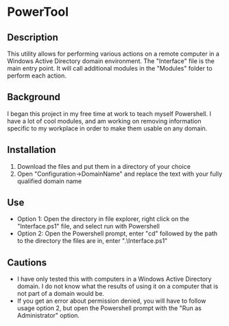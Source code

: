 # PowerTool
<h2>Description</h2>
This utility allows for performing various actions on a remote computer in a Windows Active Directory domain environment. The "Interface" file is the main entry point. It will call additional modules in the "Modules" folder to perform each action.
<h2>Background</h2>
I began this project in my free time at work to teach myself Powershell. I have a lot of cool modules, and am working on removing information specific to my workplace in order to make them usable on any domain.
<h2>Installation</h2>
<ol>
<li>Download the files and put them in a directory of your choice</li>
<li>Open "Configuration->DomainName" and replace the text with your fully qualified domain name</li>
</ol>
<h2>Use</h2>
<ul>
<li>Option 1: Open the directory in file explorer, right click on the "Interface.ps1" file, and select run with Powershell</li>
<li>Option 2: Open the Powershell prompt, enter "cd" followed by the path to the directory the files are in, enter ".\Interface.ps1"</li>
</ul>
<h2>Cautions</h2>
<ul>
<li>I have only tested this with computers in a Windows Active Directory domain. I do not know what the results of using it on a computer that is not part of a domain would be.</li>
<li>If you get an error about permission denied, you will have to follow usage option 2, but open the Powershell prompt with the "Run as Administrator" option.</li>
</ul>
